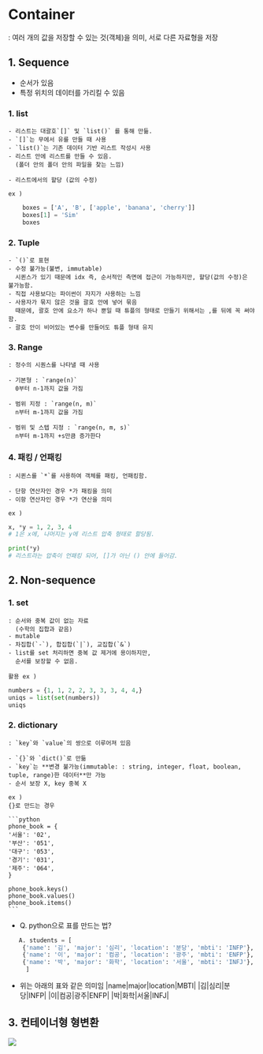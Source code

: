 # Container
: 여러 개의 값을 저장할 수 있는 것(객체)을 의미, 
  서로 다른 자료형을 저장

## 1. Sequence

- 순서가 있음
- 특정 위치의 데이터를 가리킬 수 있음

### 1. list
    - 리스트는 대괄호`[]` 및 `list()` 를 통해 만듦.
    - `[]`는 무에서 유를 만들 때 사용
    - `list()`는 기존 데이터 기반 리스트 작성시 사용
    - 리스트 안에 리스트를 만들 수 있음. 
      (폴더 안의 폴더 안의 파일을 찾는 느낌)

    - 리스트에서의 할당 (값의 수정)
    
    ex )
```python
    boxes = ['A', 'B', ['apple', 'banana', 'cherry']]
    boxes[1] = 'Sim'
    boxes
```

### 2. Tuple
    - `()`로 표현
    - 수정 불가능(불변, immutable)
      시퀸스가 있기 때문에 idx 즉, 순서적인 측면에 접근이 가능하지만, 할당(값의 수정)은 불가능함.
    - 직접 사용보다는 파이썬이 자지가 사용하는 느낌
    - 사용자가 묶지 않은 것을 괄호 안에 넣어 묶음
      때문에, 괄호 안에 요소가 하나 뿐일 때 튜플의 형태로 만들기 위해서는 ,를 뒤에 꼭 써야함.
    - 괄호 안이 비어있는 변수를 만들어도 튜플 형태 유지

### 3. Range
    : 정수의 시퀀스를 나타낼 때 사용

    - 기본형 : `range(n)` 
      0부터 n-1까지 값을 가짐

    - 범위 지정 : `range(n, m)` 
      n부터 m-1까지 값을 가짐
    
    - 범위 및 스텝 지정 : `range(n, m, s)`
      n부터 m-1까지 +s만큼 증가한다

### 4. 패킹 / 언패킹
    : 시퀸스를 `*`를 사용하여 객체를 패킹, 언패킹함.

    - 단항 연산자인 경우 *가 패킹을 의미
    - 이항 연산자인 경우 *가 연산을 의미

    ex )
```python
x, *y = 1, 2, 3, 4
# 1은 x에, 나머지는 y에 리스트 압축 형태로 할당됨.

print(*y)
# 리스트라는 압축이 언패킹 되어, []가 아닌 () 안에 들어감. 
```

## 2. Non-sequence

### 1. set
    : 순서와 중복 값이 없는 자료
      (수학의 집합과 같음)
    - mutable
    - 차집합(`-`), 합집합(`|`), 교집합(`&`)
    - list를 set 처리하면 중복 값 제거에 용이하지만,
      순서를 보장할 수 없음.

    활용 ex )
```python
numbers = {1, 1, 2, 2, 3, 3, 3, 4, 4,}
uniqs = list(set(numbers))
uniqs
```

### 2. dictionary
    : `key`와 `value`의 쌍으로 이루어져 있음

    - `{}`와 `dict()`로 만듦
    - `key`는 **변경 불가능(immutable: : string, integer, float, boolean, tuple, range)한 데이터**만 가능
    - 순서 보장 X, key 중복 X

    ex )
    {}로 만드는 경우

    ```python
    phone_book = {
    '서울': '02', 
    '부산': '051', 
    '대구': '053', 
    '경기': '031', 
    '제주': '064', 
    }

    phone_book.keys()
    phone_book.values()
    phone_book.items()
    ```

 - Q. python으로 표를 만드는 법?
```py
   A. students = [
    {'name': '김', 'major': '심리', 'location': '분당', 'mbti': 'INFP'},
    {'name': '이', 'major': '컴공', 'location': '광주', 'mbti': 'ENFP'},
    {'name': '박', 'major': '화학', 'location': '서울', 'mbti': 'INFJ'}, 
     ]
```
  - 위는 아래의 표와 같은 의미임
  |name|major|location|MBTI|
  |김|심리|분당|INFP|
  |이|컴공|광주|ENFP|
  |박|화학|서울|INFJ|

## 3. 컨테이너형 형변환
![](https://user-images.githubusercontent.com/18046097/61180466-a6a67780-a651-11e9-8c0a-adb9e1ee04de.png)

